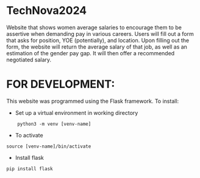 # TechNova2024

Website that shows women average salaries to encourage them to be assertive when demanding pay in various careers. 
Users will fill out a form that asks for position, YOE (potentially), and location. Upon filling out the form, the
website will return the average salary of that job, as well as an estimation of the gender pay gap. It will then offer
a recommended negotiated salary.



# FOR DEVELOPMENT:
This website was programmed using the Flask framework. To install:

- Set up a virtual environment in working directory 
```
    python3 -m venv [venv-name]
```
- To activate
```
source [venv-name]/bin/activate
```

- Install flask
```
pip install flask
```
